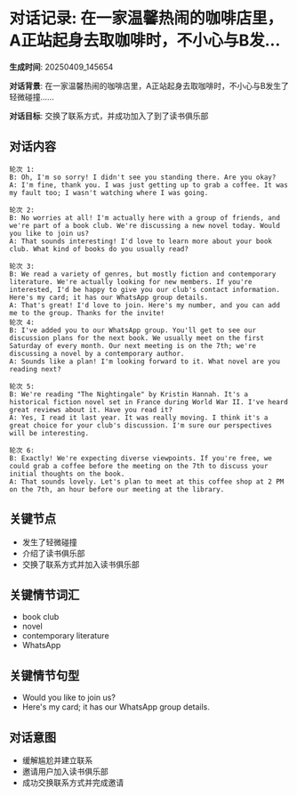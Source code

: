 # 对话记录: 在一家温馨热闹的咖啡店里，A正站起身去取咖啡时，不小心与B发...

**生成时间**: 20250409_145654

**对话背景**: 在一家温馨热闹的咖啡店里，A正站起身去取咖啡时，不小心与B发生了轻微碰撞......

**对话目标**: 交换了联系方式，并成功加入了到了读书俱乐部

## 对话内容

```
轮次 1:
B: Oh, I'm so sorry! I didn't see you standing there. Are you okay?
A: I'm fine, thank you. I was just getting up to grab a coffee. It was my fault too; I wasn't watching where I was going.

轮次 2:
B: No worries at all! I'm actually here with a group of friends, and we're part of a book club. We're discussing a new novel today. Would you like to join us?
A: That sounds interesting! I'd love to learn more about your book club. What kind of books do you usually read?

轮次 3:
B: We read a variety of genres, but mostly fiction and contemporary literature. We're actually looking for new members. If you're interested, I'd be happy to give you our club's contact information. Here's my card; it has our WhatsApp group details.
A: That's great! I'd love to join. Here's my number, and you can add me to the group. Thanks for the invite!
轮次 4:
B: I've added you to our WhatsApp group. You'll get to see our discussion plans for the next book. We usually meet on the first Saturday of every month. Our next meeting is on the 7th; we're discussing a novel by a contemporary author.
A: Sounds like a plan! I'm looking forward to it. What novel are you reading next?

轮次 5:
B: We're reading "The Nightingale" by Kristin Hannah. It's a historical fiction novel set in France during World War II. I've heard great reviews about it. Have you read it?
A: Yes, I read it last year. It was really moving. I think it's a great choice for your club's discussion. I'm sure our perspectives will be interesting.

轮次 6:
B: Exactly! We're expecting diverse viewpoints. If you're free, we could grab a coffee before the meeting on the 7th to discuss your initial thoughts on the book. 
A: That sounds lovely. Let's plan to meet at this coffee shop at 2 PM on the 7th, an hour before our meeting at the library.
```

## 关键节点

- 发生了轻微碰撞
- 介绍了读书俱乐部
- 交换了联系方式并加入读书俱乐部

## 关键情节词汇

- book club
- novel
- contemporary literature
- WhatsApp

## 关键情节句型

- Would you like to join us?
- Here's my card; it has our WhatsApp group details.

## 对话意图

- 缓解尴尬并建立联系
- 邀请用户加入读书俱乐部
- 成功交换联系方式并完成邀请
